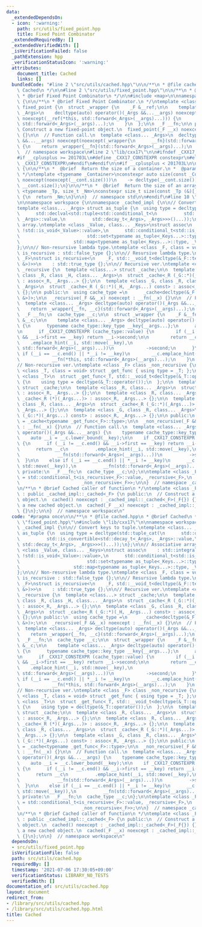 ```yaml
---
data:
  _extendedDependsOn:
  - icon: ':warning:'
    path: src/utils/fixed_point.hpp
    title: Fixed Point Combinator
  _extendedRequiredBy: []
  _extendedVerifiedWith: []
  _isVerificationFailed: false
  _pathExtension: hpp
  _verificationStatusIcon: ':warning:'
  attributes:
    document_title: Cached
    links: []
  bundledCode: "#line 2 \"src/utils/cached.hpp\"\n\n/**\n * @file cached.hpp\n * @brief\
    \ Cached\n */\n\n#line 2 \"src/utils/fixed_point.hpp\"\n\n/**\n * @file fixed_point.hpp\n\
    \ * @brief Fixed Point Combinator\n */\n\n#include <map>\n\nnamespace workspace\
    \ {\n\n/**\n * @brief Fixed Point Combinator.\n */\ntemplate <class _F> class\
    \ fixed_point {\n  struct _wrapper {\n    _F &__ref;\n\n    template <class...\
    \ _Args>\n    decltype(auto) operator()(_Args &&...__args) noexcept(\n       \
    \ noexcept(__ref(*this, std::forward<_Args>(__args)...))) {\n      return __ref(*this,\
    \ std::forward<_Args>(__args)...);\n    }\n  };\n\n  _F __fn;\n\n public:\n  //\
    \ Construct a new fixed-point object.\n  fixed_point(_F __x) noexcept : __fn(__x)\
    \ {}\n\n  // Function call.\n  template <class... _Args>\n  decltype(auto) operator()(_Args\
    \ &&...__args) noexcept(noexcept(_wrapper{\n      __fn}(std::forward<_Args>(__args)...)))\
    \ {\n    return _wrapper{__fn}(std::forward<_Args>(__args)...);\n  }\n};\n\n}\
    \  // namespace workspace\n#line 2 \"lib/cxx17\"\n\n#ifndef _CXX17_CONSTEXPR\n\
    #if __cplusplus >= 201703L\n#define _CXX17_CONSTEXPR constexpr\n#else\n#define\
    \ _CXX17_CONSTEXPR\n#endif\n#endif\n\n#if __cplusplus < 201703L\n\nnamespace std\
    \ {\n\n/**\n *  @brief  Return the size of a container.\n *  @param  __cont  Container.\n\
    \ */\ntemplate <typename _Container>\nconstexpr auto size(const _Container& __cont)\
    \ noexcept(noexcept(__cont.size()))\n    -> decltype(__cont.size()) {\n  return\
    \ __cont.size();\n}\n\n/**\n *  @brief  Return the size of an array.\n */\ntemplate\
    \ <typename _Tp, size_t _Nm>\nconstexpr size_t size(const _Tp (&)[_Nm]) noexcept\
    \ {\n  return _Nm;\n}\n\n}  // namespace std\n\n#endif\n#line 10 \"src/utils/cached.hpp\"\
    \n\nnamespace workspace {\n\nnamespace _cached_impl {\n\n// Convert keys to tuple.\n\
    template <class... _Args> struct as_tuple {\n  using type = decltype(std::tuple_cat(\n\
    \      std::declval<std::tuple<std::conditional_t<\n          std::is_convertible<std::decay_t<_Args>,\
    \ _Args>::value,\n          std::decay_t<_Args>, _Args>>>()...));\n};\n\n// Associative\
    \ array.\ntemplate <class _Value, class... _Keys>\nstruct assoc\n    : std::integral_constant<int,\
    \ !std::is_void<_Value>::value>,\n      std::conditional_t<std::is_void<_Value>::value,\n\
    \                         std::set<typename as_tuple<_Keys...>::type>,\n     \
    \                    std::map<typename as_tuple<_Keys...>::type, _Value>> {\n\
    };\n\n// Non-resursive lambda type.\ntemplate <class _F, class = void> struct\
    \ is_recursive : std::false_type {};\n\n// Resursive lambda type.\ntemplate <class\
    \ _F>\nstruct is_recursive<\n    _F, std::__void_t<decltype(&_F::template operator()<fixed_point<_F>\
    \ &>)>>\n    : std::true_type {};\n\n// Recursive ver.\ntemplate <class _F> class\
    \ _recursive {\n  template <class...> struct _cache;\n\n  template <class _G,\
    \ class _R, class _H, class... _Args>\n  struct _cache<_R (_G::*)(_H, _Args...)>\
    \ : assoc<_R, _Args...> {};\n\n  template <class _G, class _R, class _H, class...\
    \ _Args>\n  struct _cache<_R (_G::*)(_H, _Args...) const> : assoc<_R, _Args...>\
    \ {};\n\n public:\n  using cache_type =\n      _cache<decltype(&_F::template operator()<_recursive<_F>\
    \ &>)>;\n\n  _recursive(_F &&__x) noexcept : __fn(__x) {}\n\n  // Function call.\n\
    \  template <class... _Args> decltype(auto) operator()(_Args &&...__args) {\n\
    \    return _wrapper{__fn, __c}(std::forward<_Args>(__args)...);\n  }\n\n private:\n\
    \  _F __fn;\n  cache_type __c;\n\n  struct _wrapper {\n    _F &__fn;\n    cache_type\
    \ &__c;\n\n    template <class... _Args> decltype(auto) operator()(_Args &&...__args)\
    \ {\n      typename cache_type::key_type __key{__args...};\n      auto __i = __c.lower_bound(__key);\n\
    \n      if _CXX17_CONSTEXPR (cache_type::value) {\n        if (__i != __c.end()\
    \ && __i->first == __key) return __i->second;\n\n        return __c\n        \
    \    .emplace_hint(__i, std::move(__key),\n                          __fn(*this,\
    \ std::forward<_Args>(__args)...))\n            ->second;\n      }\n\n      else\
    \ if (__i == __c.end() || *__i != __key)\n        __c.emplace_hint(__i, std::move(__key)),\n\
    \            __fn(*this, std::forward<_Args>(__args)...);\n    }\n  };\n};\n\n\
    // Non-recursive ver.\ntemplate <class _F> class _non_recursive {\n  template\
    \ <class _T, class = void> struct _get_func { using type = _T; };\n\n  template\
    \ <class _T>\n  struct _get_func<_T, std::__void_t<decltype(&_T::operator())>>\
    \ {\n    using type = decltype(&_T::operator());\n  };\n\n  template <class...>\
    \ struct _cache;\n\n  template <class _R, class... _Args>\n  struct _cache<_R(_Args...)>\
    \ : assoc<_R, _Args...> {};\n\n  template <class _R, class... _Args>\n  struct\
    \ _cache<_R (*)(_Args...)> : assoc<_R, _Args...> {};\n\n  template <class _G,\
    \ class _R, class... _Args>\n  struct _cache<_R (_G::*)(_Args...)> : assoc<_R,\
    \ _Args...> {};\n\n  template <class _G, class _R, class... _Args>\n  struct _cache<_R\
    \ (_G::*)(_Args...) const> : assoc<_R, _Args...> {};\n\n public:\n  using cache_type\
    \ = _cache<typename _get_func<_F>::type>;\n\n  _non_recursive(_F &&__x) noexcept\
    \ : __fn(__x) {}\n\n  // Function call.\n  template <class... _Args> decltype(auto)\
    \ operator()(_Args &&...__args) {\n    typename cache_type::key_type __key{__args...};\n\
    \    auto __i = __c.lower_bound(__key);\n\n    if _CXX17_CONSTEXPR (cache_type::value)\
    \ {\n      if (__i != __c.end() && __i->first == __key) return __i->second;\n\n\
    \      return __c\n          .emplace_hint(__i, std::move(__key),\n          \
    \              __fn(std::forward<_Args>(__args)...))\n          ->second;\n  \
    \  }\n\n    else if (__i == __c.end() || *__i != __key)\n      __c.emplace_hint(__i,\
    \ std::move(__key)),\n          __fn(std::forward<_Args>(__args)...);\n  }\n\n\
    \ private:\n  _F __fn;\n  cache_type __c;\n};\n\ntemplate <class _F>\nusing _cached\
    \ = std::conditional_t<is_recursive<_F>::value, _recursive<_F>,\n            \
    \                       _non_recursive<_F>>;\n\n}  // namespace _cached_impl\n\
    \n/**\n * @brief Cached caller of function\n */\ntemplate <class _F> class cached\
    \ : public _cached_impl::_cached<_F> {\n public:\n  // Construct a new cached\
    \ object.\n  cached() noexcept : _cached_impl::_cached<_F>(_F{}) {}\n\n  // Construct\
    \ a new cached object.\n  cached(_F __x) noexcept : _cached_impl::_cached<_F>(std::move(__x))\
    \ {}\n};\n\n}  // namespace workspace\n"
  code: "#pragma once\n\n/**\n * @file cached.hpp\n * @brief Cached\n */\n\n#include\
    \ \"fixed_point.hpp\"\n#include \"lib/cxx17\"\n\nnamespace workspace {\n\nnamespace\
    \ _cached_impl {\n\n// Convert keys to tuple.\ntemplate <class... _Args> struct\
    \ as_tuple {\n  using type = decltype(std::tuple_cat(\n      std::declval<std::tuple<std::conditional_t<\n\
    \          std::is_convertible<std::decay_t<_Args>, _Args>::value,\n         \
    \ std::decay_t<_Args>, _Args>>>()...));\n};\n\n// Associative array.\ntemplate\
    \ <class _Value, class... _Keys>\nstruct assoc\n    : std::integral_constant<int,\
    \ !std::is_void<_Value>::value>,\n      std::conditional_t<std::is_void<_Value>::value,\n\
    \                         std::set<typename as_tuple<_Keys...>::type>,\n     \
    \                    std::map<typename as_tuple<_Keys...>::type, _Value>> {\n\
    };\n\n// Non-resursive lambda type.\ntemplate <class _F, class = void> struct\
    \ is_recursive : std::false_type {};\n\n// Resursive lambda type.\ntemplate <class\
    \ _F>\nstruct is_recursive<\n    _F, std::__void_t<decltype(&_F::template operator()<fixed_point<_F>\
    \ &>)>>\n    : std::true_type {};\n\n// Recursive ver.\ntemplate <class _F> class\
    \ _recursive {\n  template <class...> struct _cache;\n\n  template <class _G,\
    \ class _R, class _H, class... _Args>\n  struct _cache<_R (_G::*)(_H, _Args...)>\
    \ : assoc<_R, _Args...> {};\n\n  template <class _G, class _R, class _H, class...\
    \ _Args>\n  struct _cache<_R (_G::*)(_H, _Args...) const> : assoc<_R, _Args...>\
    \ {};\n\n public:\n  using cache_type =\n      _cache<decltype(&_F::template operator()<_recursive<_F>\
    \ &>)>;\n\n  _recursive(_F &&__x) noexcept : __fn(__x) {}\n\n  // Function call.\n\
    \  template <class... _Args> decltype(auto) operator()(_Args &&...__args) {\n\
    \    return _wrapper{__fn, __c}(std::forward<_Args>(__args)...);\n  }\n\n private:\n\
    \  _F __fn;\n  cache_type __c;\n\n  struct _wrapper {\n    _F &__fn;\n    cache_type\
    \ &__c;\n\n    template <class... _Args> decltype(auto) operator()(_Args &&...__args)\
    \ {\n      typename cache_type::key_type __key{__args...};\n      auto __i = __c.lower_bound(__key);\n\
    \n      if _CXX17_CONSTEXPR (cache_type::value) {\n        if (__i != __c.end()\
    \ && __i->first == __key) return __i->second;\n\n        return __c\n        \
    \    .emplace_hint(__i, std::move(__key),\n                          __fn(*this,\
    \ std::forward<_Args>(__args)...))\n            ->second;\n      }\n\n      else\
    \ if (__i == __c.end() || *__i != __key)\n        __c.emplace_hint(__i, std::move(__key)),\n\
    \            __fn(*this, std::forward<_Args>(__args)...);\n    }\n  };\n};\n\n\
    // Non-recursive ver.\ntemplate <class _F> class _non_recursive {\n  template\
    \ <class _T, class = void> struct _get_func { using type = _T; };\n\n  template\
    \ <class _T>\n  struct _get_func<_T, std::__void_t<decltype(&_T::operator())>>\
    \ {\n    using type = decltype(&_T::operator());\n  };\n\n  template <class...>\
    \ struct _cache;\n\n  template <class _R, class... _Args>\n  struct _cache<_R(_Args...)>\
    \ : assoc<_R, _Args...> {};\n\n  template <class _R, class... _Args>\n  struct\
    \ _cache<_R (*)(_Args...)> : assoc<_R, _Args...> {};\n\n  template <class _G,\
    \ class _R, class... _Args>\n  struct _cache<_R (_G::*)(_Args...)> : assoc<_R,\
    \ _Args...> {};\n\n  template <class _G, class _R, class... _Args>\n  struct _cache<_R\
    \ (_G::*)(_Args...) const> : assoc<_R, _Args...> {};\n\n public:\n  using cache_type\
    \ = _cache<typename _get_func<_F>::type>;\n\n  _non_recursive(_F &&__x) noexcept\
    \ : __fn(__x) {}\n\n  // Function call.\n  template <class... _Args> decltype(auto)\
    \ operator()(_Args &&...__args) {\n    typename cache_type::key_type __key{__args...};\n\
    \    auto __i = __c.lower_bound(__key);\n\n    if _CXX17_CONSTEXPR (cache_type::value)\
    \ {\n      if (__i != __c.end() && __i->first == __key) return __i->second;\n\n\
    \      return __c\n          .emplace_hint(__i, std::move(__key),\n          \
    \              __fn(std::forward<_Args>(__args)...))\n          ->second;\n  \
    \  }\n\n    else if (__i == __c.end() || *__i != __key)\n      __c.emplace_hint(__i,\
    \ std::move(__key)),\n          __fn(std::forward<_Args>(__args)...);\n  }\n\n\
    \ private:\n  _F __fn;\n  cache_type __c;\n};\n\ntemplate <class _F>\nusing _cached\
    \ = std::conditional_t<is_recursive<_F>::value, _recursive<_F>,\n            \
    \                       _non_recursive<_F>>;\n\n}  // namespace _cached_impl\n\
    \n/**\n * @brief Cached caller of function\n */\ntemplate <class _F> class cached\
    \ : public _cached_impl::_cached<_F> {\n public:\n  // Construct a new cached\
    \ object.\n  cached() noexcept : _cached_impl::_cached<_F>(_F{}) {}\n\n  // Construct\
    \ a new cached object.\n  cached(_F __x) noexcept : _cached_impl::_cached<_F>(std::move(__x))\
    \ {}\n};\n\n}  // namespace workspace\n"
  dependsOn:
  - src/utils/fixed_point.hpp
  isVerificationFile: false
  path: src/utils/cached.hpp
  requiredBy: []
  timestamp: '2021-07-06 17:30:05+09:00'
  verificationStatus: LIBRARY_NO_TESTS
  verifiedWith: []
documentation_of: src/utils/cached.hpp
layout: document
redirect_from:
- /library/src/utils/cached.hpp
- /library/src/utils/cached.hpp.html
title: Cached
---
```

